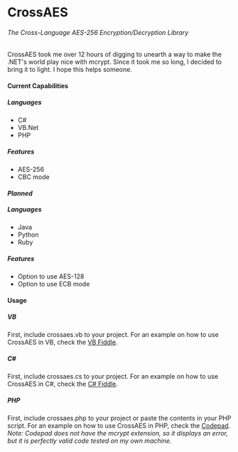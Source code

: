 # CrossAES
###### *The Cross-Language AES-256 Encryption/Decryption Library*
CrossAES took me over 12 hours of digging to unearth a way to make the .NET's world play nice with mcrypt. Since it took me so long, I decided to bring it to light. I hope this helps someone.

#### Current Capabilities
##### Languages
* C#
* VB.Net
* PHP

##### Features
* AES-256
* CBC mode

#### *Planned*
##### Languages
* Java
* Python
* Ruby

##### Features
* Option to use AES-128
* Option to use ECB mode

#### Usage
##### VB
First, include crossaes.vb to your project. For an example on how to use CrossAES in VB, check the [VB Fiddle](https://dotnetfiddle.net/CNC65Q).

##### C#
First, include crossaes.cs to your project. For an example on how to use CrossAES in C#, check the [C# Fiddle](https://dotnetfiddle.net/fr8zz9).

##### PHP
First, include crossaes.php to your project or paste the contents in your PHP script. For an example on how to use CrossAES in PHP, check the [Codepad](http://codepad.org/tV5HnU8S). *Note: Codepad does not have the mcrypt extension, so it displays an error, but it is perfectly valid code tested on my own machine.*
